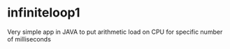 # infiniteloop1
Very simple app in JAVA to put arithmetic load on CPU for specific number of milliseconds
